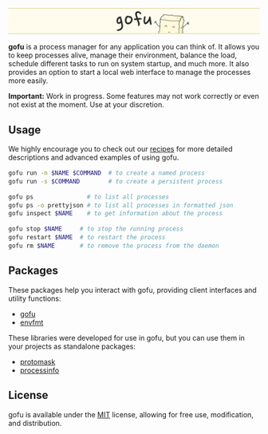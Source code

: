 <picture><img src=".github/content/banner.png" /></picture>

**gofu** is a process manager for any application you can think of. It allows you to keep processes alive, manage their environment, balance the load, schedule different tasks to run on system startup, and much more. It also provides an option to start a local web interface to manage the processes more easily.

**Important:** Work in progress. Some features may not work correctly or even not exist at the moment. Use at your discretion.

## Usage

We highly encourage you to check out our [recipes](./RECIPES.md) for more detailed descriptions and advanced examples of using gofu.

```sh
gofu run -n $NAME $COMMAND  # to create a named process 
gofu run -s $COMMAND        # to create a persistent process
```

```sh
gofu ps               # to list all processes
gofu ps -o prettyjson # to list all processes in formatted json
gofu inspect $NAME    # to get information about the process
```

```sh
gofu stop $NAME     # to stop the running process
gofu restart $NAME  # to restart the process
gofu rm $NAME       # to remove the process from the daemon
```

## Packages

These packages help you interact with gofu, providing client interfaces and utility functions:

- [gofu](./pkg/gofu)
- [envfmt](./pkg/envfmt)

These libraries were developed for use in gofu, but you can use them in your projects as standalone packages:

- [protomask](https://github.com/olexnzarov/protomask)
- [processinfo](https://github.com/olexnzarov/processinfo) 

## License

gofu is available under the [MIT](./LICENSE) license, allowing for free use, modification, and distribution.

